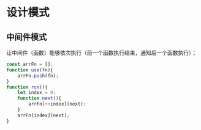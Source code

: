 # 设计模式

## 中间件模式

让中间件（函数）能够依次执行（前一个函数执行结束，通知后一个函数执行）；

```js
const arrFn = [];
function use(fn){ 
    arrFn.push(fn);
}
function run(){
    let index = 0;
    function next(){
        arrFn[++index](next);
    }
    arrFn[index](next);
}
```